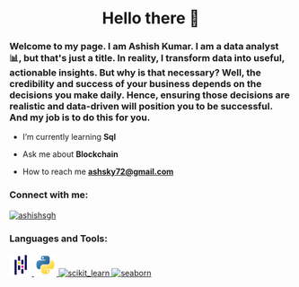  <h1 align="center">Hello there 👋</h1>
<h3 align="centre">Welcome to my page. I am Ashish Kumar. I am a data analyst 📊, but that's just a title. In reality, I transform data into useful, actionable insights. But why is that necessary? Well, the credibility and success of your business depends on the decisions you make daily. Hence, ensuring those decisions are realistic and data-driven will position you to be successful. And my job is to do this for you.</h3>
 
- I’m currently learning **Sql**

- Ask me about **Blockchain**

- How to reach me **ashsky72@gmail.com**

<h3 align="left">Connect with me:</h3>
<p align="left">
<a href="https://linkedin.com/in/ashishsgh" target="blank"><img align="center" src="https://raw.githubusercontent.com/rahuldkjain/github-profile-readme-generator/master/src/images/icons/Social/linked-in-alt.svg" alt="ashishsgh" height="30" width="40" /></a>
</p>

<h3 align="left">Languages and Tools:</h3>
<p align="left"> <a href="https://pandas.pydata.org/" target="_blank" rel="noreferrer"> <img src="https://raw.githubusercontent.com/devicons/devicon/2ae2a900d2f041da66e950e4d48052658d850630/icons/pandas/pandas-original.svg" alt="pandas" width="40" height="40"/> </a> <a href="https://www.python.org" target="_blank" rel="noreferrer"> <img src="https://raw.githubusercontent.com/devicons/devicon/master/icons/python/python-original.svg" alt="python" width="40" height="40"/> </a> <a href="https://scikit-learn.org/" target="_blank" rel="noreferrer"> <img src="https://upload.wikimedia.org/wikipedia/commons/0/05/Scikit_learn_logo_small.svg" alt="scikit_learn" width="40" height="40"/> </a> <a href="https://seaborn.pydata.org/" target="_blank" rel="noreferrer"> <img src="https://seaborn.pydata.org/_images/logo-mark-lightbg.svg" alt="seaborn" width="40" height="40"/> </a> </p>
